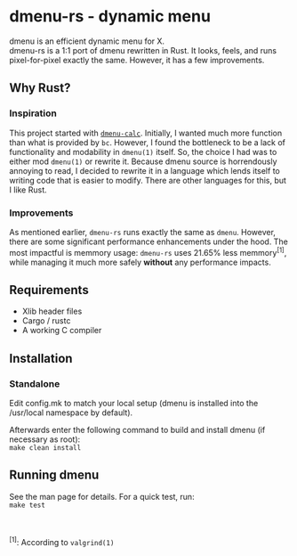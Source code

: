 # dmenu-rs - dynamic menu
dmenu is an efficient dynamic menu for X.  
dmenu-rs is a 1:1 port of dmenu rewritten in Rust. It looks, feels, and
runs pixel-for-pixel exactly the same. However, it has a few improvements.

## Why Rust?
### Inspiration
This project started with [`dmenu-calc`](https://github.com/sumnerevans/menu-calc).
Initially, I wanted much more function than what is provided by `bc`. However, I
found the bottleneck to be a lack of functionality and modability in `dmenu(1)`
itself. So, the choice I had was to either mod `dmenu(1)` or rewrite it. Because
dmenu source is horrendously annoying to read, I decided to rewrite it in a
language which lends itself to writing code that is easier to modify. There are
other languages for this, but I like Rust.
### Improvements
As mentioned earlier, `dmenu-rs` runs exactly the same as `dmenu`. However, there
are some significant performance enhancements under the hood. The most impactful
is memmory usage: `dmenu-rs` uses 21.65% less memmory<sup>[1]</sup>, while managing it much
more safely **without** any performance impacts.

## Requirements
- Xlib header files  
- Cargo / rustc  
- A working C compiler

## Installation
### Standalone
Edit config.mk to match your local setup (dmenu is installed into
the /usr/local namespace by default).

Afterwards enter the following command to build and install dmenu
(if necessary as root):  
```make clean install```

## Running dmenu
See the man page for details. For a quick test, run:  
```make test```

<br/><br/>
<sup>[1]</sup>: According to `valgrind(1)`

